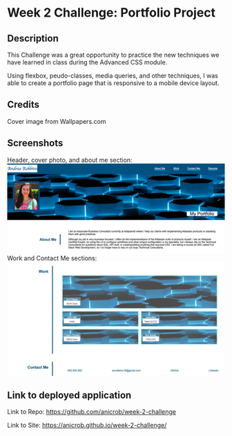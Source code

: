 # Week 2 Challenge: Portfolio Project
## Description
This Challenge was a great opportunity to practice the new techniques we have learned in class during the Advanced CSS module. 

Using flexbox, peudo-classes, media queries, and other techniques, I was able to create a portfolio page that is responsive to a mobile device layout. 

## Credits
Cover image from Wallpapers.com

## Screenshots
Header, cover photo, and about me section:
![Screenshot](./Assets/images/screenshot_1.png)
Work and Contact Me sections:
![Screenshot](./Assets/images/screenshot_2.png)
## Link to deployed application
Link to Repo: https://github.com/anicrob/week-2-challenge 

Link to Site: https://anicrob.github.io/week-2-challenge/ 
